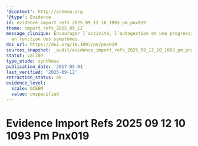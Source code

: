 ```yaml
---
'@context': http://schema.org
'@type': Evidence
id: evidence_import_refs_2025_09_12_10_1093_pm_pnx019
theme: import_refs_2025_09_12
message_clinique: Encourager l’activité, l’autogestion et une progression graduée
  en fonction des symptômes.
doi_url: https://doi.org/10.1093/pm/pnx019
sources_snapshot: _audit/evidence_import_refs_2025_09_12_10_1093_pm_pnx019.json
statut: valide
type_etude: synthese
publication_date: '2017-05-01'
last_verified: '2025-09-12'
retraction_status: ok
evidence_level:
  scale: OCEBM
  value: unspecified
---
```

# Evidence Import Refs 2025 09 12 10 1093 Pm Pnx019

